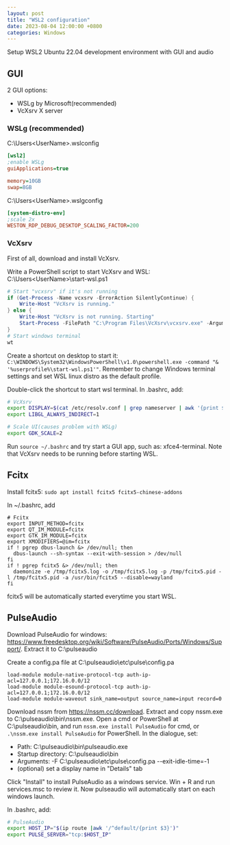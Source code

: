 ```yaml
---
layout: post
title: "WSL2 configuration"
date: 2023-08-04 12:00:00 +0800
categories: Windows
---
```

Setup WSL2 Ubuntu 22.04 development environment with GUI and audio

## GUI
2 GUI options:
- WSLg by Microsoft(recommended)
- VcXsrv X server

### WSLg (recommended)
C:\Users\<UserName>\.wslconfig

```ini
[wsl2]
;enable WSLg
guiApplications=true

memory=10GB
swap=8GB
```

C:\Users\<UserName>\.wslgconfig

```ini
[system-distro-env]
;scale 2x
WESTON_RDP_DEBUG_DESKTOP_SCALING_FACTOR=200
```

### VcXsrv
First of all, download and install VcXsrv.

Write a PowerShell script to start VcXsrv and WSL: C:\Users\<UserName>\start-wsl.ps1

```powershell
# Start "vcxsrv" if it's not running
if (Get-Process -Name vcxsrv -ErrorAction SilentlyContinue) {
    Write-Host "VcXsrv is running."
} else {
    Write-Host "VcXsrv is not running. Starting"
    Start-Process -FilePath "C:\Program Files\VcXsrv\vcxsrv.exe" -ArgumentList "-ac -multiwindow -clipboard -noprimary -wgl"
}
# Start windows terminal
wt
```

Create a shortcut on desktop to start it: `C:\WINDOWS\System32\WindowsPowerShell\v1.0\powershell.exe -command "& '%userprofile%\start-wsl.ps1'"`. Remember to change Windows terminal settings and set WSL linux distro as the default profile.

Double-click the shortcut to start wsl terminal. In .bashrc, add:

```bash
# VcXsrv
export DISPLAY=$(cat /etc/resolv.conf | grep nameserver | awk '{print $2; exit;}'):0.0
export LIBGL_ALWAYS_INDIRECT=1

# Scale UI(causes problem with WSLg)
export GDK_SCALE=2
```

Run `source ~/.bashrc` and try start a GUI app, such as: xfce4-terminal. Note that VcXsrv needs to be running before starting WSL.

## Fcitx
Install fcitx5: `sudo apt install fcitx5 fcitx5-chinese-addons`

In ~/.bashrc, add

```
# Fcitx
export INPUT_METHOD=fcitx
export QT_IM_MODULE=fcitx
export GTK_IM_MODULE=fcitx
export XMODIFIERS=@im=fcitx
if ! pgrep dbus-launch &> /dev/null; then
  dbus-launch --sh-syntax --exit-with-session > /dev/null
fi
if ! pgrep fcitx5 &> /dev/null; then
  daemonize -e /tmp/fcitx5.log -o /tmp/fcitx5.log -p /tmp/fcitx5.pid -l /tmp/fcitx5.pid -a /usr/bin/fcitx5 --disable=wayland
fi
```

fcitx5 will be automatically started everytime you start WSL.

## PulseAudio
Download PulseAudio for windows: https://www.freedesktop.org/wiki/Software/PulseAudio/Ports/Windows/Support/. Extract it to C:\pulseaudio

Create a config.pa file at C:\pulseaudio\etc\pulse\config.pa

```
load-module module-native-protocol-tcp auth-ip-acl=127.0.0.1;172.16.0.0/12
load-module module-esound-protocol-tcp auth-ip-acl=127.0.0.1;172.16.0.0/12
load-module module-waveout sink_name=output source_name=input record=0
```

Download nssm from https://nssm.cc/download. Extract and copy nssm.exe to C:\pulseaudio\bin\nssm.exe. Open a cmd or PowerShell at C:\pulseaudio\bin\, and run `nssm.exe install PulseAudio` for cmd, or `.\nssm.exe install PulseAudio` for PowerShell. In the dialogue, set:

* Path: C:\pulseaudio\bin\pulseaudio.exe
* Startup directory: C:\pulseaudio\bin
* Arguments: -F C:\pulseaudio\etc\pulse\config.pa --exit-idle-time=-1
* (optional) set a display name in "Details" tab

Click "Install" to install PulseAudio as a windows service. Win + R and run services.msc to review it. Now pulseaudio will automatically start on each windows launch.

In .bashrc, add:

```bash
# PulseAudio
export HOST_IP="$(ip route |awk '/^default/{print $3}')"
export PULSE_SERVER="tcp:$HOST_IP"
```
